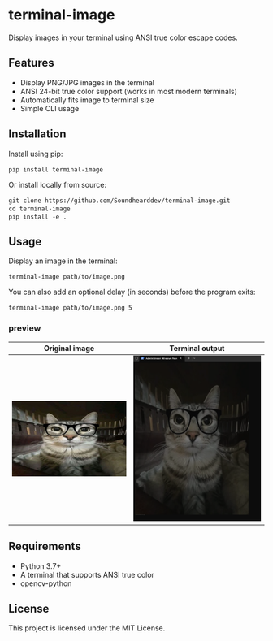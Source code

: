 # terminal-image

Display images in your terminal using ANSI true color escape codes.

## Features

- Display PNG/JPG images in the terminal
- ANSI 24-bit true color support (works in most modern terminals)
- Automatically fits image to terminal size
- Simple CLI usage

## Installation

Install using pip:

```
pip install terminal-image
```

Or install locally from source:

```
git clone https://github.com/Soundhearddev/terminal-image.git
cd terminal-image
pip install -e .
```

## Usage

Display an image in the terminal:

```
terminal-image path/to/image.png
```

You can also add an optional delay (in seconds) before the program exits:

```
terminal-image path/to/image.png 5
```
 
### preview

| Original image            | Terminal output                    |
|---------------------------|------------------------------------|
| ![Original](test3.png)    | ![Preview](Screenshots/cat.png)   |

## Requirements

- Python 3.7+
- A terminal that supports ANSI true color
- opencv-python

## License

This project is licensed under the MIT License.
